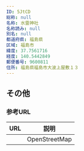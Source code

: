 ```yaml
---
ID: 5JtCD
総称: null
名称: 水霊神社
名称読み: null
別名: null
都道府県: 福島県
区域: 福島市
緯度: 37.7561716
経度: 140.5442849
郵便番号: 9600811
住所: 福島県福島市大波上屋敷１３
---
```


## その他

### 参考URL

| URL | 説明          |
| --- | ------------- |
|     | OpenStreetMap |
